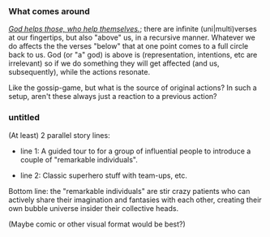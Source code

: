 ### What comes around

[*God helps those, who help themselves.*](https://en.wikipedia.org/wiki/God_helps_those_who_help_themselves#:~:text=The%20phrase%20%22God%20helps%20those,inspire%20people%20for%20self%2Dhelp.); there are infinite (uni|multi)verses at our fingertips, but also "above" us, in a recursive manner. Whatever we do affects the the verses "below" that at one point comes to a full circle back to us. God (or "a" god) is above is (representation, intentions, etc are irrelevant) so if we do something they will get affected (and us, subsequently), while the actions resonate.

Like the gossip-game, but what is the source of original actions? In such a setup, aren't these always just a reaction to a previous action?

### untitled

(At least) 2 parallel story lines:

+ line 1: A guided tour to for a group of influential people to introduce a couple of "remarkable individuals".

+ line 2: Classic superhero stuff with team-ups, etc.

Bottom line: the "remarkable individuals" are stir crazy patients who can actively share their imagination and fantasies with each other, creating their own bubble universe insider their collective heads.

(Maybe comic or other visual format would be best?)
